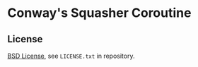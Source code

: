 # Conway's Squasher Coroutine

## License

[BSD License](https://opensource.org/licenses/BSD-3-Clause), see `LICENSE.txt` in repository.
